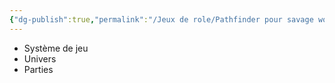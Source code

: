 ```yaml
---
{"dg-publish":true,"permalink":"/Jeux de role/Pathfinder pour savage worlds/Sommaire/"}
---
```


- Système de jeu
- Univers
- Parties